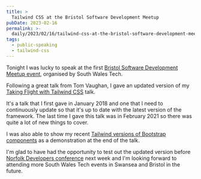 ```yaml
---
title: >
  Tailwind CSS at the Bristol Software Development Meetup
pubDate: 2023-02-16
permalink: >-
  daily/2023/02/16/tailwind-css-at-the-bristol-software-development-meetup
tags:
  - public-speaking
  - tailwind-css
---
```


Tonight I was lucky to speak at the first [Bristol Software Development Meetup event](https://www.meetup.com/south-wales-tech/events/291092930), organised by South Wales Tech.

Following a great talk from Tom Vaughan, I gave an updated version of my [Taking Flight with Tailwind CSS]({{site.url}}/talks/taking-flight-with-tailwind-css) talk.

It's a talk that I first gave in January 2018 and one that I need to continuously update so that it's up to date with the latest version of the framework. The last time I gave this talk was in February 2021 so there was quite a lot of new things to cover.

I was also able to show my recent [Tailwind versions of Bootstrap components](https://bootstrap-with-tailwind.oliverdavies.uk) as a demonstration at the end of the talk.

I'm glad to have had the opportunity to test out the updated version before [Norfolk Developers conference](https://nordevcon.com) next week and I'm looking forward to attending more South Wales Tech events in Swansea and Bristol in the future.
